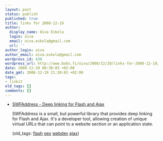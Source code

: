 ```yaml
---
layout: post
status: publish
published: true
title: links for 2008-12-19
author:
  display_name: Oiva Eskola
  login: oiva
  email: oiva.eskola@gmail.com
  url: ''
author_login: oiva
author_email: oiva.eskola@gmail.com
wordpress_id: 439
wordpress_url: http://www.bobs.fi/oiva/2008/12/20/links-for-2008-12-19/
date: 2008-12-20 00:30:03 +02:00
date_gmt: 2008-12-19 21:30:03 +02:00
tags:
- linkit
old_tags: []
comments: []
---
```

<ul class="delicious">
<li>
<div class="delicious-link"><a href="http://www.asual.com/swfaddress/">SWFAddress - Deep linking for Flash and Ajax</a></div></p>
<div class="delicious-extended">SWFAddress is a small, but powerful library that provides deep linking for Flash and Ajax. It&#039;s a developer tool, allowing creation of unique virtual URLs that can point to a website section or an application state.</div></p>
<div class="delicious-tags">(old_tags: <a href="http://delicious.com/oiva/flash">flash</a> <a href="http://delicious.com/oiva/seo">seo</a> <a href="http://delicious.com/oiva/webdev">webdev</a> <a href="http://delicious.com/oiva/ajax">ajax</a>)</div><br />
            </li></ul>
